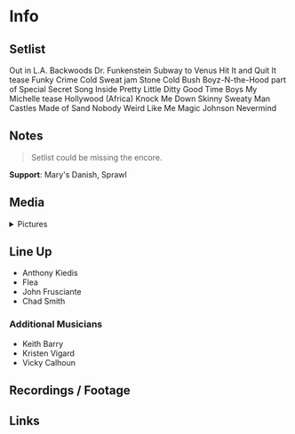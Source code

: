 # Info

## Setlist

Out in L.A.
Backwoods
Dr. Funkenstein
Subway to Venus
Hit It and Quit It tease
Funky Crime
Cold Sweat jam
Stone Cold Bush
Boyz-N-the-Hood part of
Special Secret Song Inside
Pretty Little Ditty
Good Time Boys
My Michelle tease
Hollywood (Africa)
Knock Me Down
Skinny Sweaty Man
Castles Made of Sand
Nobody Weird Like Me
Magic Johnson
Nevermind

## Notes

> Setlist could be missing the encore.

**Support**: Mary's Danish, Sprawl

## Media 

<details>
  <summary>Pictures</summary>
  <!--<img alt="Setlist" title="Setlist" src="_.jpg" height="200" />
  <img alt="Flyer" title="Flyer" src="_.jpg" height="200" />
  <img alt="Clipper" title="Clipper" src="_.jpg" height="200" />
  <img alt="Ticket" title="Ticket" src="_.jpg" height="200" />
  -->
</details>

## Line Up

* Anthony Kiedis
* Flea
* John Frusciante
* Chad Smith

### Additional Musicians

* Keith Barry  
* Kristen Vigard  
* Vicky Calhoun 

## Recordings / Footage

## Links